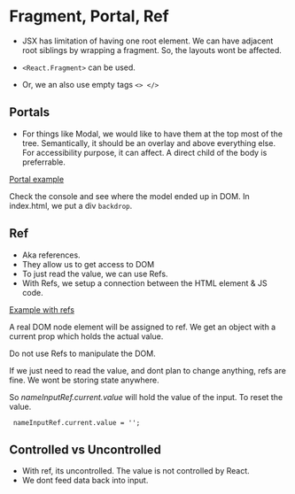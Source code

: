 # Fragment, Portal, Ref

- JSX has limitation of having one root element. We can have adjacent root siblings by wrapping a fragment. So, the layouts wont be affected.

- `<React.Fragment>` can be used.
- Or, we an also use empty tags `<> </>`

## Portals

- For things like Modal, we would like to have them at the top most of the tree. Semantically, it should be an overlay and above everything else. For accessibility purpose, it can affect. A direct child of the body is preferrable.

[Portal example](https://codesandbox.io/s/06portals-b8ebk)

Check the console and see where the model ended up in DOM. In index.html, we put a div `backdrop`.

## Ref

- Aka references.
- They allow us to get access to DOM
- To just read the value, we can use Refs.
- With Refs, we setup a connection between the HTML element & JS code.

[Example with refs](https://codesandbox.io/s/07refs-5myek)

A real DOM node element will be assigned to ref. We get an object with a current prop which holds the actual value.

Do not use Refs to manipulate the DOM.

If we just need to read the value, and dont plan to change anything, refs are fine. We wont be storing state anywhere.

So _nameInputRef.current.value_ will hold the value of the input. To reset the value.

```
 nameInputRef.current.value = '';
```

## Controlled vs Uncontrolled

- With ref, its uncontrolled. The value is not controlled by React.
- We dont feed data back into input.
